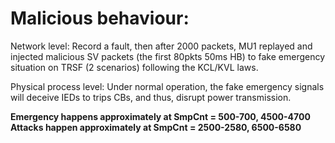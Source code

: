 # Malicious behaviour:

Network level: Record a fault, then after 2000 packets, MU1 replayed and injected malicious SV packets (the first 80pkts 50ms HB) to fake emergency situation on TRSF (2 scenarios) following the KCL/KVL laws.

Physical process level: Under normal operation, the fake emergency signals will deceive IEDs to trips CBs, and thus, disrupt power transmission.

**Emergency happens approximately at SmpCnt = 500-700, 4500-4700**
**Attacks happen approximately at SmpCnt = 2500-2580, 6500-6580**